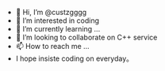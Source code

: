 - 👋 Hi, I’m @custzgggg
- 👀 I’m interested in coding
- 🌱 I’m currently learning ...
- 💞️ I’m looking to collaborate on C++ service
- 📫 How to reach me ...
- I hope insiste coding on everyday。
<!---
custzgggg/custzgggg is a ✨ special ✨ repository because its `README.md` (this file) appears on your GitHub profile.
You can click the Preview link to take a look at your changes.
--->
